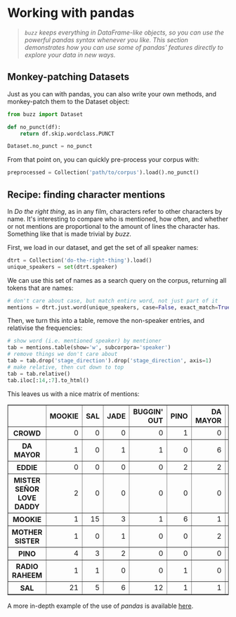 # Working with pandas

> *`buzz` keeps everything in DataFrame-like objects, so you can use the powerful pandas syntax whenever you like. This section demonstrates how you can use some of pandas' features directly to explore your data in new ways.* 

## Monkey-patching Datasets

Just as you can with pandas, you can also write your own methods, and monkey-patch them to the Dataset object:

```python
from buzz import Dataset

def no_punct(df):
    return df.skip.wordclass.PUNCT

Dataset.no_punct = no_punct
```

From that point on, you can quickly pre-process your corpus with:

```python
preprocessed = Collection('path/to/corpus').load().no_punct()
```

## Recipe: finding character mentions

In *Do the right thing*, as in any film, characters refer to other characters by name. It's interesting to compare who is mentioned, how often, and whether or not mentions are proportional to the amount of lines the character has. Something like that is made trivial by *buzz*.

First, we load in our dataset, and get the set of all speaker names:

```python
dtrt = Collection('do-the-right-thing').load()
unique_speakers = set(dtrt.speaker)
```

We can use this set of names as a search query on the corpus, returning all tokens that are names:

```python
# don't care about case, but match entire word, not just part of it
mentions = dtrt.just.word(unique_speakers, case=False, exact_match=True)
```

Then, we turn this into a table, remove the non-speaker entries, and relativise the frequencies:

```python
# show word (i.e. mentioned speaker) by mentioner
tab = mentions.table(show='w', subcorpora='speaker')
# remove things we don't care about
tab = tab.drop('stage_direction').drop('stage_direction', axis=1)
# make relative, then cut down to top
tab = tab.relative()
tab.iloc[:14,:7].to_html()
```

This leaves us with a nice matrix of mentions:
                                                                                                    
<table border="1" class="dataframe">
  <thead>
    <tr style="text-align: right;">
      <th style="text-align: right;"></th>
      <th style="text-align: right;">MOOKIE</th>
      <th style="text-align: right;">SAL</th>
      <th style="text-align: right;">JADE</th>
      <th style="text-align: right;">BUGGIN' OUT</th>
      <th style="text-align: right;">PINO</th>
      <th style="text-align: right;">DA MAYOR</th>
      <th>VITO</th>
    </tr>
  </thead>
  <tbody>
    <tr>
      <th>CROWD</th>
      <td style="text-align: right;">0</td>
      <td style="text-align: right;">0</td>
      <td style="text-align: right;">0</td>
      <td style="text-align: right;">0</td>
      <td style="text-align: right;">1</td>
      <td style="text-align: right;">0</td>
      <td style="text-align: right;">0</td>
    </tr>
    <tr>
      <th>DA MAYOR</th>
      <td style="text-align: right;">1</td>
      <td style="text-align: right;">0</td>
      <td style="text-align: right;">1</td>
      <td style="text-align: right;">1</td>
      <td style="text-align: right;">0</td>
      <td style="text-align: right;">6</td>
      <td style="text-align: right;">0</td>
    </tr>
    <tr>
      <th>EDDIE</th>
      <td style="text-align: right;">0</td>
      <td style="text-align: right;">0</td>
      <td style="text-align: right;">0</td>
      <td style="text-align: right;">0</td>
      <td style="text-align: right;">2</td>
      <td style="text-align: right;">2</td>
      <td style="text-align: right;">0</td>
    </tr>
    <tr>
      <th>MISTER SEÑOR LOVE DADDY</th>
      <td style="text-align: right;">2</td>
      <td style="text-align: right;">0</td>
      <td style="text-align: right;">0</td>
      <td style="text-align: right;">0</td>
      <td style="text-align: right;">0</td>
      <td style="text-align: right;">0</td>
      <td style="text-align: right;">1</td>
    </tr>
    <tr>
      <th>MOOKIE</th>
      <td style="text-align: right;">1</td>
      <td style="text-align: right;">15</td>
      <td style="text-align: right;">3</td>
      <td style="text-align: right;">1</td>
      <td style="text-align: right;">6</td>
      <td style="text-align: right;">1</td>
      <td style="text-align: right;">7</td>
    </tr>
    <tr>
      <th>MOTHER SISTER</th>
      <td style="text-align: right;">1</td>
      <td style="text-align: right;">0</td>
      <td style="text-align: right;">1</td>
      <td style="text-align: right;">0</td>
      <td style="text-align: right;">0</td>
      <td style="text-align: right;">2</td>
      <td style="text-align: right;">0</td>
    </tr>
    <tr>
      <th>PINO</th>
      <td style="text-align: right;">4</td>
      <td style="text-align: right;">3</td>
      <td style="text-align: right;">2</td>
      <td style="text-align: right;">0</td>
      <td style="text-align: right;">0</td>
      <td style="text-align: right;">0</td>
      <td style="text-align: right;">3</td>
    </tr>
    <tr>
      <th>RADIO RAHEEM</th>
      <td style="text-align: right;">1</td>
      <td style="text-align: right;">1</td>
      <td style="text-align: right;">0</td>
      <td style="text-align: right;">0</td>
      <td style="text-align: right;">1</td>
      <td style="text-align: right;">0</td>
      <td style="text-align: right;">0</td>
    </tr>
    <tr>
      <th>SAL</th>
      <td style="text-align: right;">21</td>
      <td style="text-align: right;">5</td>
      <td style="text-align: right;">6</td>
      <td style="text-align: right;">12</td>
      <td style="text-align: right;">1</td>
      <td style="text-align: right;">1</td>
      <td style="text-align: right;">0</td>
    </tr>
  </tbody>
</table>

A more in-depth example of the use of *pandas* is available [here](density.md).